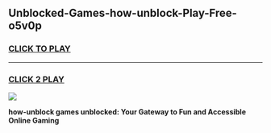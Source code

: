 
## Unblocked-Games-how-unblock-Play-Free-o5v0p
<h3>
<a href="https://premium76.site?title=how-unblock&ref=21A">CLICK TO PLAY</a></h3>
<hr>

<h3>
<a href="https://premium76.site?title=how-unblock&ref=21A">CLICK 2 PLAY</a>
  
</h3>

<a href="https://premium76.site?title=how-unblock&ref=21A"><img src="https://clearcache.store/games.png"></a>


**how-unblock games unblocked: Your Gateway to Fun and Accessible Online Gaming**
